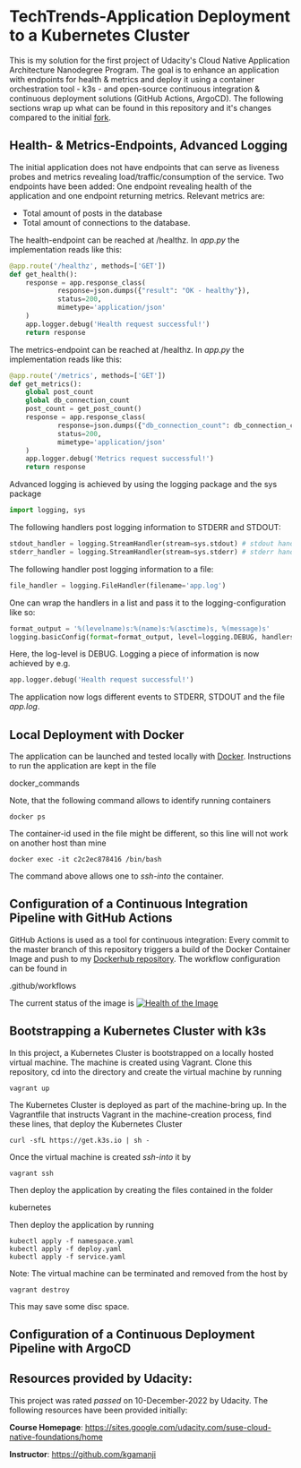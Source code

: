 # TechTrends-Application Deployment to a Kubernetes Cluster
This is my solution for the first project of Udacity's Cloud Native Application Architecture Nanodegree Program. The goal is to enhance an application with endpoints for health & metrics and deploy it using a container orchestration tool - k3s - and open-source continuous integration & continuous deployment solutions (GitHub Actions, ArgoCD).
The following sections wrap up what can be found in this repository and it's changes compared to the initial [fork](https://github.com/udacity/nd064_course_1/tree/main/project).

## Health- & Metrics-Endpoints, Advanced Logging
The initial application does not have endpoints that can serve as liveness probes and metrics revealing load/traffic/consumption of the service. Two endpoints have been added: One endpoint revealing health of the application and one endpoint returning metrics. Relevant metrics are:

* Total amount of posts in the database
* Total amount of connections to the database.

The health-endpoint can be reached at /healthz. In *app.py* the implementation reads like this:

```python
@app.route('/healthz', methods=['GET'])
def get_health():
    response = app.response_class(
            response=json.dumps({"result": "OK - healthy"}),
            status=200,
            mimetype='application/json'
    )
    app.logger.debug('Health request successful!')
    return response
```

The metrics-endpoint can be reached at /healthz. In *app.py* the implementation reads like this:

```python
@app.route('/metrics', methods=['GET'])
def get_metrics():
    global post_count
    global db_connection_count
    post_count = get_post_count()
    response = app.response_class(
            response=json.dumps({"db_connection_count": db_connection_count, "post_count": post_count}),
            status=200,
            mimetype='application/json'
    )
    app.logger.debug('Metrics request successful!')
    return response
```

Advanced logging is achieved by using the logging package and the sys package

```python
import logging, sys
```

The following handlers post logging information to STDERR and STDOUT:

```python
stdout_handler = logging.StreamHandler(stream=sys.stdout) # stdout handler `
stderr_handler = logging.StreamHandler(stream=sys.stderr) # stderr handler
```
The following handler post logging information to a file:

```python
file_handler = logging.FileHandler(filename='app.log')
```

One can wrap the handlers in a list and pass it to the logging-configuration like so:

```python
format_output = '%(levelname)s:%(name)s:%(asctime)s, %(message)s'
logging.basicConfig(format=format_output, level=logging.DEBUG, handlers=create_logging_handlers())
```

Here, the log-level is DEBUG. Logging a piece of information is now achieved by e.g.

```python
app.logger.debug('Health request successful!')
```

The application now logs different events to STDERR, STDOUT and the file *app.log*.

## Local Deployment with Docker
The application can be launched and tested locally with [Docker](https://docs.docker.com/get-docker/). Instructions to run the application are kept in the file

docker_commands

Note, that the following command allows to identify running containers

```console
docker ps
```

The container-id used in the file might be different, so this line will not work on another host than mine

```console
docker exec -it c2c2ec878416 /bin/bash
```

The command above allows one to *ssh-into* the container.

## Configuration of a Continuous Integration Pipeline with GitHub Actions
GitHub Actions is used as a tool for continuous integration: Every commit to the master branch of this repository triggers a build of the Docker Container Image and push to my [Dockerhub repository](https://hub.docker.com/repository/docker/stephanstu/techtrends). The workflow configuration can be found in

.github/workflows

The current status of the image is [![Health of the Image](https://github.com/StephanStu/TechTrends-Application-Deployment-to-Kubernetes/actions/workflows/techtrends-dockerhub.yml/badge.svg)](https://github.com/StephanStu/TechTrends-Application-Deployment-to-Kubernetes/actions/workflows/techtrends-dockerhub.yml)

## Bootstrapping a Kubernetes Cluster with k3s
In this project, a Kubernetes Cluster is bootstrapped on a locally hosted virtual machine. The machine is created using Vagrant. Clone this repository, cd into the directory and create the virtual machine by running

```console
vagrant up
```

The Kubernetes Cluster is deployed as part of the machine-bring up. In the Vagrantfile that instructs Vagrant in the machine-creation process, find these lines, that deploy the Kubernetes Cluster

```console
curl -sfL https://get.k3s.io | sh -
```

Once the virtual machine is created *ssh-into* it by

```console
vagrant ssh
```

Then deploy the application by creating the files contained in the folder

kubernetes

Then deploy the application by running

```console
kubectl apply -f namespace.yaml
kubectl apply -f deploy.yaml
kubectl apply -f service.yaml
```

Note: The virtual machine can be terminated and removed from the host by

```console
vagrant destroy
```

This may save some disc space.

## Configuration of a Continuous Deployment Pipeline with ArgoCD

## Resources provided by Udacity:
This project was rated *passed* on 10-December-2022 by Udacity. The following resources have been provided initially:

**Course Homepage**: https://sites.google.com/udacity.com/suse-cloud-native-foundations/home

**Instructor**: https://github.com/kgamanji
